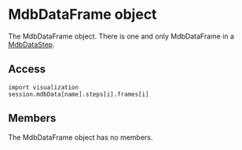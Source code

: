 # MdbDataFrame object

The MdbDataFrame object. There is one and only MdbDataFrame in a [MdbDataStep](https://help.3ds.com/2022/english/DSSIMULIA_Established/SIMACAEKERRefMap/simaker-c-mdbdatasteppyc.htm?ContextScope=all).

## Access

```
import visualization
session.mdbData[name].steps[i].frames[i]
```

## Members

The MdbDataFrame object has no members.